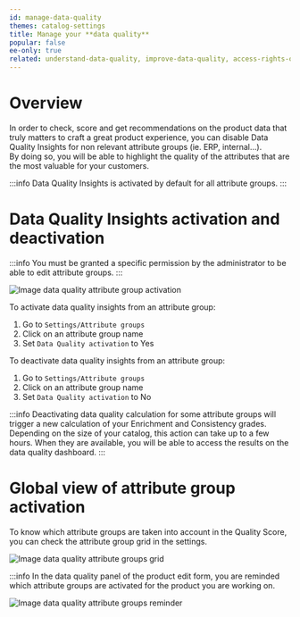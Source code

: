 ```yaml
---
id: manage-data-quality
themes: catalog-settings
title: Manage your **data quality**
popular: false
ee-only: true
related: understand-data-quality, improve-data-quality, access-rights-on-data-quality
---
```


# Overview

In order to check, score and get recommendations on the product data that truly matters to craft a great product experience, you can disable Data Quality Insights for non relevant attribute groups (ie. ERP, internal…).  
By doing so, you will be able to highlight the quality of the attributes that are the most valuable for your customers.

:::info
Data Quality Insights is activated by default for all attribute groups.
:::

# Data Quality Insights activation and deactivation

:::info
You must be granted a specific permission by the administrator to be able to edit attribute groups.
:::

![Image data quality attribute group activation](../img/data-quality-attribute-group-activation.png)

To activate data quality insights from an attribute group:
1.  Go to `Settings/Attribute groups`
2.  Click on an attribute group name
3.  Set `Data Quality activation` to Yes

To deactivate data quality insights from an attribute group:
1.  Go to `Settings/Attribute groups`
2.  Click on an attribute group name
3.  Set `Data Quality activation` to No

:::info
Deactivating data quality calculation for some attribute groups will trigger a new calculation of your Enrichment and Consistency grades. Depending on the size of your catalog, this action can take up to a few hours. When they are available, you will be able to access the results on the data quality dashboard.
:::

# Global view of attribute group activation
To know which attribute groups are taken into account in the Quality Score, you can check the attribute group grid in the settings.

![Image data quality attribute groups grid](../img/data-quality-attribute-groups-grid.png)

:::info
In the data quality panel of the product edit form, you are reminded which attribute groups are activated for the product you are working on.

![Image data quality attribute groups reminder](../img/data-quality-attribute-groups-reminder.png)
